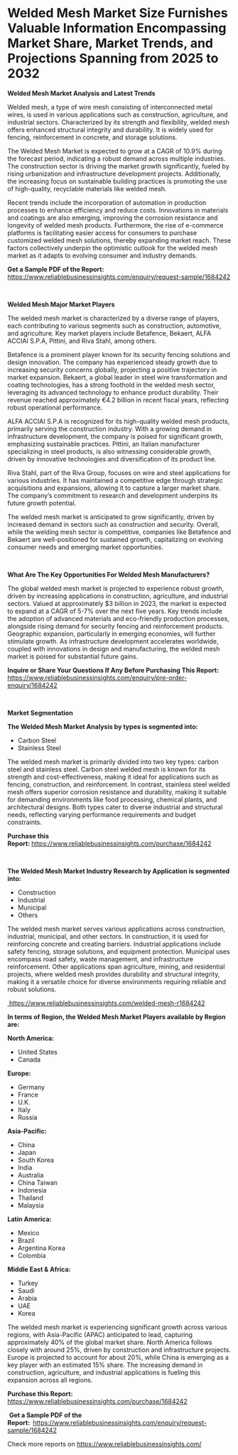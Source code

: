 <p><h1>Welded Mesh Market Size Furnishes Valuable Information Encompassing Market Share, Market Trends, and Projections Spanning from 2025 to 2032</h1></p><p><strong>Welded Mesh Market Analysis and Latest Trends</strong></p>
<p><p>Welded mesh, a type of wire mesh consisting of interconnected metal wires, is used in various applications such as construction, agriculture, and industrial sectors. Characterized by its strength and flexibility, welded mesh offers enhanced structural integrity and durability. It is widely used for fencing, reinforcement in concrete, and storage solutions.</p><p>The Welded Mesh Market is expected to grow at a CAGR of 10.9% during the forecast period, indicating a robust demand across multiple industries. The construction sector is driving the market growth significantly, fueled by rising urbanization and infrastructure development projects. Additionally, the increasing focus on sustainable building practices is promoting the use of high-quality, recyclable materials like welded mesh.</p><p>Recent trends include the incorporation of automation in production processes to enhance efficiency and reduce costs. Innovations in materials and coatings are also emerging, improving the corrosion resistance and longevity of welded mesh products. Furthermore, the rise of e-commerce platforms is facilitating easier access for consumers to purchase customized welded mesh solutions, thereby expanding market reach. These factors collectively underpin the optimistic outlook for the welded mesh market as it adapts to evolving consumer and industry demands.</p></p>
<p><strong>Get a Sample PDF of the Report:&nbsp;</strong> <a href="https://www.reliablebusinessinsights.com/enquiry/request-sample/1684242?utm_campaign=3109&utm_medium=2&utm_source=Github&utm_content=ia&utm_term=26032025&utm_id=welded-mesh">https://www.reliablebusinessinsights.com/enquiry/request-sample/1684242</a></p>
<p>&nbsp;</p>
<p><strong>Welded Mesh Major Market Players</strong></p>
<p><p>The welded mesh market is characterized by a diverse range of players, each contributing to various segments such as construction, automotive, and agriculture. Key market players include Betafence, Bekaert, ALFA ACCIAI S.P.A, Pittini, and Riva Stahl, among others.</p><p>Betafence is a prominent player known for its security fencing solutions and design innovation. The company has experienced steady growth due to increasing security concerns globally, projecting a positive trajectory in market expansion. Bekaert, a global leader in steel wire transformation and coating technologies, has a strong foothold in the welded mesh sector, leveraging its advanced technology to enhance product durability. Their revenue reached approximately €4.2 billion in recent fiscal years, reflecting robust operational performance.</p><p>ALFA ACCIAI S.P.A is recognized for its high-quality welded mesh products, primarily serving the construction industry. With a growing demand in infrastructure development, the company is poised for significant growth, emphasizing sustainable practices. Pittini, an Italian manufacturer specializing in steel products, is also witnessing considerable growth, driven by innovative technologies and diversification of its product line.</p><p>Riva Stahl, part of the Riva Group, focuses on wire and steel applications for various industries. It has maintained a competitive edge through strategic acquisitions and expansions, allowing it to capture a larger market share. The company’s commitment to research and development underpins its future growth potential.</p><p>The welded mesh market is anticipated to grow significantly, driven by increased demand in sectors such as construction and security. Overall, while the welding mesh sector is competitive, companies like Betafence and Bekaert are well-positioned for sustained growth, capitalizing on evolving consumer needs and emerging market opportunities.</p></p>
<p>&nbsp;</p>
<p><strong>What Are The Key Opportunities For Welded Mesh Manufacturers?</strong></p>
<p><p>The global welded mesh market is projected to experience robust growth, driven by increasing applications in construction, agriculture, and industrial sectors. Valued at approximately $3 billion in 2023, the market is expected to expand at a CAGR of 5-7% over the next five years. Key trends include the adoption of advanced materials and eco-friendly production processes, alongside rising demand for security fencing and reinforcement products. Geographic expansion, particularly in emerging economies, will further stimulate growth. As infrastructure development accelerates worldwide, coupled with innovations in design and manufacturing, the welded mesh market is poised for substantial future gains.</p></p>
<p><strong>Inquire or Share Your Questions If Any Before Purchasing This Report:</strong> <a href="https://www.reliablebusinessinsights.com/enquiry/pre-order-enquiry/1684242?utm_campaign=3109&utm_medium=2&utm_source=Github&utm_content=ia&utm_term=26032025&utm_id=welded-mesh">https://www.reliablebusinessinsights.com/enquiry/pre-order-enquiry/1684242</a></p>
<p>&nbsp;</p>
<p><strong>Market Segmentation</strong></p>
<p><strong>The Welded Mesh Market Analysis by types is segmented into:</strong></p>
<p><ul><li>Carbon Steel</li><li>Stainless Steel</li></ul></p>
<p><p>The welded mesh market is primarily divided into two key types: carbon steel and stainless steel. Carbon steel welded mesh is known for its strength and cost-effectiveness, making it ideal for applications such as fencing, construction, and reinforcement. In contrast, stainless steel welded mesh offers superior corrosion resistance and durability, making it suitable for demanding environments like food processing, chemical plants, and architectural designs. Both types cater to diverse industrial and structural needs, reflecting varying performance requirements and budget constraints.</p></p>
<p><strong>Purchase this Report:&nbsp;</strong><a href="https://www.reliablebusinessinsights.com/purchase/1684242?utm_campaign=3109&utm_medium=2&utm_source=Github&utm_content=ia&utm_term=26032025&utm_id=welded-mesh">https://www.reliablebusinessinsights.com/purchase/1684242</a></p>
<p>&nbsp;</p>
<p><strong>The Welded Mesh Market Industry Research by Application is segmented into:</strong></p>
<p><ul><li>Construction</li><li>Industrial</li><li>Municipal</li><li>Others</li></ul></p>
<p><p>The welded mesh market serves various applications across construction, industrial, municipal, and other sectors. In construction, it is used for reinforcing concrete and creating barriers. Industrial applications include safety fencing, storage solutions, and equipment protection. Municipal uses encompass road safety, waste management, and infrastructure reinforcement. Other applications span agriculture, mining, and residential projects, where welded mesh provides durability and structural integrity, making it a versatile choice for diverse environments requiring reliable and robust solutions.</p></p>
<p><a href="https://www.reliablebusinessinsights.com/welded-mesh-r1684242?utm_campaign=3109&utm_medium=2&utm_source=Github&utm_content=ia&utm_term=26032025&utm_id=welded-mesh">&nbsp;https://www.reliablebusinessinsights.com/welded-mesh-r1684242</a></p>
<p><strong>In terms of Region, the Welded Mesh Market Players available by Region are:</strong></p>
<p>
    <p> <strong> North America: </strong>
        <ul>
            <li>United States</li>
            <li>Canada</li>
        </ul>
        </p> 
    <p> <strong> Europe: </strong>
        <ul>
            <li>Germany</li>
            <li>France</li>
            <li>U.K.</li>
            <li>Italy</li>
            <li>Russia</li>
        </ul>
        </p> 
    <p> <strong> Asia-Pacific: </strong>
        <ul>
            <li>China</li>
            <li>Japan</li>
            <li>South Korea</li>
            <li>India</li>
            <li>Australia</li>
            <li>China Taiwan</li>
            <li>Indonesia</li>
            <li>Thailand</li>
            <li>Malaysia</li>
        </ul>
        </p> 
    <p> <strong> Latin America: </strong>
        <ul>
            <li>Mexico</li>
            <li>Brazil</li>
            <li>Argentina Korea</li>
            <li>Colombia</li>
        </ul>
        </p> 
    <p> <strong> Middle East & Africa: </strong>
        <ul>
            <li>Turkey</li>
            <li>Saudi</li>
            <li>Arabia</li>
            <li>UAE</li>
            <li>Korea</li>
        </ul>
    </p>
    </p>
<p><p>The welded mesh market is experiencing significant growth across various regions, with Asia-Pacific (APAC) anticipated to lead, capturing approximately 40% of the global market share. North America follows closely with around 25%, driven by construction and infrastructure projects. Europe is projected to account for about 20%, while China is emerging as a key player with an estimated 15% share. The increasing demand in construction, agriculture, and industrial applications is fueling this expansion across all regions.</p></p>
<p><strong>Purchase this Report: </strong><a href="https://www.reliablebusinessinsights.com/purchase/1684242?utm_campaign=3109&utm_medium=2&utm_source=Github&utm_content=ia&utm_term=26032025&utm_id=welded-mesh">https://www.reliablebusinessinsights.com/purchase/1684242</a></p>
<p>&nbsp;<strong>Get a Sample PDF of the Report:&nbsp;&nbsp;</strong><a href="https://www.reliablebusinessinsights.com/enquiry/request-sample/1684242?utm_campaign=3109&utm_medium=2&utm_source=Github&utm_content=ia&utm_term=26032025&utm_id=welded-mesh">https://www.reliablebusinessinsights.com/enquiry/request-sample/1684242</a></p>
<p><strong></strong></p>
<p>Check more reports on <a href="https://www.reliablebusinessinsights.com/?utm_campaign=3109&utm_medium=2&utm_source=Github&utm_content=ia&utm_term=26032025&utm_id=welded-mesh">https://www.reliablebusinessinsights.com/</a></p>